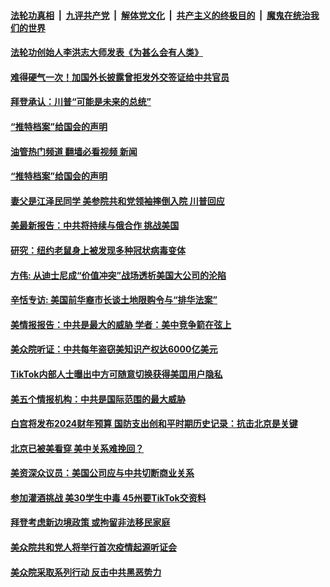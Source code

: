 ####  [法轮功真相](../../../../basic/blob/master/README.md?t=03112011) &nbsp;|&nbsp; [九评共产党](../../../../9ping.md/blob/master/README.md?t=03112011) &nbsp;|&nbsp; [解体党文化](../../../../jtdwh.md/blob/master/README.md?t=03112011)  &nbsp;|&nbsp; [共产主义的终极目的](../../../../gczydzjmd.md/blob/master/README.md?t=03112011) &nbsp;|&nbsp; [魔鬼在统治我们的世界](../../../../mgztzwmdsj.md/blob/master/README.md?t=03112011) 

#### [法轮功创始人李洪志大师发表《为甚么会有人类》](../pages/soh6/689991.md?t=03112011) 
#### [难得硬气一次！加国外长披露曾拒发外交签证给中共官员](../pages/soh6/703340.md?t=03112011) 
#### [拜登承认：川普“可能是未来的总统”](../pages/soh6/703217.md?t=03112011) 
#### [“推特档案”给国会的声明](../pages/soh6/703193.md?t=03112011) 
#### [油管热门频道 翻墙必看视频 新闻](http://129.146.143.75:81/youtube.html?07031611)
#### [“推特档案”给国会的声明](../pages/soh6/703193.md?t=03112011) 
#### [妻父是江泽民同学 美参院共和党领袖摔倒入院 川普回应](../pages/soh6/702932.md?t=03112011) 
#### [美最新报告：中共将持续与俄合作 挑战美国](../pages/soh6/702989.md?t=03112011) 
#### [研究：纽约老鼠身上被发现多种冠状病毒变体](../pages/soh6/702938.md?t=03112011) 
#### [方伟: 从迪士尼成“价值冲突”战场透析美国大公司的沦陷](../pages/soh6/702905.md?t=03112011) 
#### [辛恬专访: 美国前华裔市长谈土地限购令与“排华法案”](../pages/soh6/702875.md?t=03112011) 
#### [美情报报告：中共是最大的威胁 学者：美中竞争箭在弦上](../pages/soh6/702770.md?t=03112011) 
#### [美众院听证：中共每年盗窃美知识产权达6000亿美元](../pages/soh6/702680.md?t=03112011) 
#### [TikTok内部人士曝出中方可随意切换获得美囯用户隐私](../pages/soh6/702614.md?t=03112011) 
#### [美五个情报机构：中共是国际范围的最大威胁](../pages/soh6/702620.md?t=03112011) 
#### [白宫将发布2024财年预算 国防支出创和平时期历史记录：抗击北京是关键](../pages/soh6/702590.md?t=03112011) 
#### [北京已被美看穿 美中关系难挽回？](../pages/soh6/702605.md?t=03112011) 
#### [美资深众议员：美国公司应与中共切断商业关系](../pages/soh6/702341.md?t=03112011) 
#### [参加灌酒挑战 美30学生中毒 45州要TikTok交资料](../pages/soh6/702230.md?t=03112011) 
#### [拜登考虑新边境政策 或拘留非法移民家庭](../pages/soh6/702221.md?t=03112011) 
#### [美众院共和党人将举行首次疫情起源听证会](../pages/soh6/702218.md?t=03112011) 
#### [美众院采取系列行动 反击中共黑恶势力](../pages/soh6/702179.md?t=03112011) 
<img src='http://gfw-breaker.win/goodnews/indexes/soh6.md' width='0px' height='0px'/>
